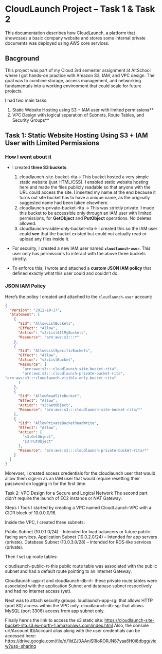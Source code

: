 # CloudLaunch Project – Task 1 & Task 2

This documentation describes how CloudLaunch, a platform that showcases a basic company website and stores some internal private documents was deployed using AWS core services.


## Bacground  
This project was part of my Cloud 3rd semester assignment at AltSchool where I got hands-on practice with Amazon S3, IAM, and VPC design. The goal was to combine storage, access management, and networking fundamentals into a working environment that could scale for future projects.  

I had two main tasks:  
1. Static Website Hosting using S3 + IAM user with limited permissions**  
2. VPC Design with logical separation of Subnets, Route Tables, and Security Groups**  


## Task 1: Static Website Hosting Using S3 + IAM User with Limited Permissions  

### How I went about it 
- I created **three S3 buckets**:  
  1. cloudlaunch-site-bucket-rita→ This bucket hosted a very simple static website (just HTML/CSS). I enabled static website hosting here and made the files publicly readable so that anyone with the URL could access the site.  I inserted my name at the end because it turns out site bucket has to have a unique name, as the originally suggested name had been taken elsewhere. 
  2. cloudlaunch-private-bucket-rita → This was strictly private. I made this bucket to be accessible only through an IAM user with limited permissions, for **GetObject** and **PutObject** operations. No deletes allowed.  
  3. cloudlaunch-visible-only-bucket-rita→ I created this so the IAM user could **see** that the bucket existed but could not actually read or upload any files inside it.  

- For security, I created a new IAM user named **`cloudlaunch-user`**. This user only has permissions to interact with the above three buckets strictly.  

- To enforce this, I wrote and attached a **custom JSON IAM policy** that defined exactly what this user could and couldn’t do.  

### JSON IAM Policy  
Here’s the policy I created and attached to the `cloudlaunch-user` account:  

```json
{
  "Version": "2012-10-17",
  "Statement": [
    {
      "Sid": "AllowListBuckets",
      "Effect": "Allow",
      "Action": "s3:ListAllMyBuckets",
      "Resource": "arn:aws:s3:::*"
    },
    {
      "Sid": "AllowListSpecificBuckets",
      "Effect": "Allow",
      "Action": "s3:ListBucket",
      "Resource": [
        "arn:aws:s3:::cloudlaunch-site-bucket-rita",
        "arn:aws:s3:::cloudlaunch-private-bucket-rita",
"arn:aws:s3:::cloudlaunch-visible-only-bucket-rita"
      ]
    },
    {
      "Sid": "AllowReadSiteBucket",
      "Effect": "Allow",
      "Action": "s3:GetObject",
      "Resource": "arn:aws:s3:::cloudlaunch-site-bucket-rita/*"
    },
    {
      "Sid": "AllowPrivateBucketReadWrite",
      "Effect": "Allow",
      "Action": [
        "s3:GetObject",
        "s3:PutObject"
      ],
      "Resource": "arn:aws:s3:::cloudlaunch-private-bucket-rita/*"
    }
  ]
}

```
Morevoer, I created access credentials for the cloudlaunch user that would allow them sign-in as an IAM user that would require resetting their password on logging in for the  first time.

Task 2: VPC Design for a Secure and Logical Network
The second part didn’t require the launch of EC2 instance or NAT Gateway.

Steps I Took
I started by creating a VPC named CloudLaunch-VPC with a CIDR block of 10.0.0.0/16.


Inside the VPC, I created three subnets:


Public Subnet (10.0.1.0/24) – Intended for load balancers or future public-facing services.
Application Subnet (10.0.2.0/24) – Intended for app servers (private).
Database Subnet (10.0.3.0/28) – Intended for RDS-like services (private).


Then I set up route tables:


cloudlaunch-public-rt-this public route table was associated with the public subnet and had a default route pointing to an Internet Gateway.


Cloudlaunch-app-rt and cloudlaunch-db-rt- these private route tables were associated with the application Subnet and database subnet respectively and had no internet access (yet).


Next was to attach security groups:
loudlaunch-app-sg: that allows HTTP (port 80) access within the VPC only.
cloudlaunch-db-sg: that allows MySQL (port 3306) access from app subnet only.

Finally here's the link to access the s3 static site: https://cloudlaunch-site-bucket-rita.s3.eu-north-1.amazonaws.com/index.html
Also, the console url/Account ID/Account alias along with the user credentials can be accessed here: https://drive.google.com/file/d/1ldZJ0AAnISRloRORJN87yaa6H0i8dbgg/view?usp=sharing









